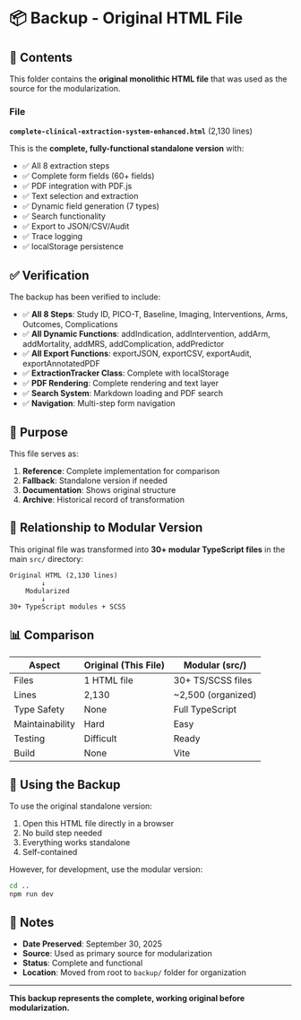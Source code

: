 # 📦 Backup - Original HTML File

## 📄 Contents

This folder contains the **original monolithic HTML file** that was used as the source for the modularization.

### File

**`complete-clinical-extraction-system-enhanced.html`** (2,130 lines)

This is the **complete, fully-functional standalone version** with:

- ✅ All 8 extraction steps
- ✅ Complete form fields (60+ fields)
- ✅ PDF integration with PDF.js
- ✅ Text selection and extraction
- ✅ Dynamic field generation (7 types)
- ✅ Search functionality
- ✅ Export to JSON/CSV/Audit
- ✅ Trace logging
- ✅ localStorage persistence

## ✅ Verification

The backup has been verified to include:

- ✅ **All 8 Steps**: Study ID, PICO-T, Baseline, Imaging, Interventions, Arms, Outcomes, Complications
- ✅ **All Dynamic Functions**: addIndication, addIntervention, addArm, addMortality, addMRS, addComplication, addPredictor
- ✅ **All Export Functions**: exportJSON, exportCSV, exportAudit, exportAnnotatedPDF
- ✅ **ExtractionTracker Class**: Complete with localStorage
- ✅ **PDF Rendering**: Complete rendering and text layer
- ✅ **Search System**: Markdown loading and PDF search
- ✅ **Navigation**: Multi-step form navigation

## 🎯 Purpose

This file serves as:

1. **Reference**: Complete implementation for comparison
2. **Fallback**: Standalone version if needed
3. **Documentation**: Shows original structure
4. **Archive**: Historical record of transformation

## 🔄 Relationship to Modular Version

This original file was transformed into **30+ modular TypeScript files** in the main `src/` directory:

```
Original HTML (2,130 lines)
        ↓
    Modularized
        ↓
30+ TypeScript modules + SCSS
```

## 📊 Comparison

| Aspect | Original (This File) | Modular (src/) |
|--------|---------------------|----------------|
| Files | 1 HTML file | 30+ TS/SCSS files |
| Lines | 2,130 | ~2,500 (organized) |
| Type Safety | None | Full TypeScript |
| Maintainability | Hard | Easy |
| Testing | Difficult | Ready |
| Build | None | Vite |

## 🚀 Using the Backup

To use the original standalone version:

1. Open this HTML file directly in a browser
2. No build step needed
3. Everything works standalone
4. Self-contained

However, for development, use the modular version:

```bash
cd ..
npm run dev
```

## 📝 Notes

- **Date Preserved**: September 30, 2025
- **Source**: Used as primary source for modularization
- **Status**: Complete and functional
- **Location**: Moved from root to `backup/` folder for organization

---

**This backup represents the complete, working original before modularization.**
